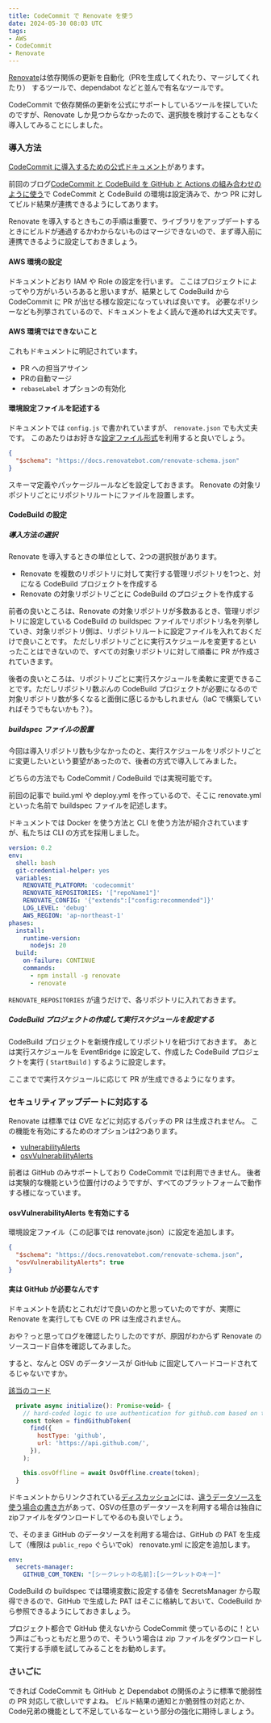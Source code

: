 ```yaml
---
title: CodeCommit で Renovate を使う
date: 2024-05-30 08:03 UTC
tags: 
- AWS
- CodeCommit
- Renovate
---
```


[Renovate](https://www.mend.io/renovate/)は依存関係の更新を自動化（PRを生成してくれたり、マージしてくれたり） するツールで、dependabot などと並んで有名なツールです。

CodeCommit で依存関係の更新を公式にサポートしているツールを探していたのですが、Renovate しか見つからなかったので、選択肢を検討することもなく導入してみることにしました。

### 導入方法

[CodeCommit に導入するための公式ドキュメント](https://docs.renovatebot.com/modules/platform/codecommit/)があります。

前回のブログ[CodeCommit と CodeBuild を GitHub と Actions の組み合わせのように使う](/2024/05/28/using-codecommit-codebuild-like-a-github-and-the-actions.html)で CodeCommit と CodeBuild の環境は設定済みで、かつ PR に対してビルド結果が連携できるようにしてあります。

Renovate を導入するときもこの手順は重要で、ライブラリをアップデートするときにビルドが通過するかわからないものはマージできないので、まず導入前に連携できるように設定しておきましょう。

#### AWS 環境の設定

ドキュメントどおり IAM や Role の設定を行います。
ここはプロジェクトによってやり方がいろいろあると思いますが、結果として CodeBuild から CodeCommit に PR が出せる様な設定になっていれば良いです。
必要なポリシーなども列挙されているので、ドキュメントをよく読んで進めれば大丈夫です。

#### AWS 環境ではできないこと

これもドキュメントに明記されています。

- PR への担当アサイン
- PRの自動マージ
- `rebaseLabel` オプションの有効化

#### 環境設定ファイルを記述する

ドキュメントでは `config.js` で書かれていますが、 `renovate.json` でも大丈夫です。
このあたりはお好きな[設定ファイル形式](https://docs.renovatebot.com/configuration-options/)を利用すると良いでしょう。

```json
{
  "$schema": "https://docs.renovatebot.com/renovate-schema.json"
}
```

スキーマ定義やパッケージルールなどを設定しておきます。
Renovate の対象リポジトリごとにリポジトリルートにファイルを設置します。

#### CodeBuild の設定

##### 導入方法の選択

Renovate を導入するときの単位として、2つの選択肢があります。

- Renovate を複数のリポジトリに対して実行する管理リポジトリを1つと、対になる CodeBuild プロジェクトを作成する
- Renovate の対象リポジトリごとに CodeBuild のプロジェクトを作成する

前者の良いところは、Renovate の対象リポジトリが多数あるとき、管理リポジトリに設定している CodeBuild の buildspec ファイルでリポジトリ名を列挙していき、対象リポジトリ側は、リポジトリルートに設定ファイルを入れておくだけで良いことです。
ただしリポジトリごとに実行スケジュールを変更するといったことはできないので、すべての対象リポジトリに対して順番に PR が作成されていきます。

後者の良いところは、リポジトリごとに実行スケジュールを柔軟に変更できることです。ただしリポジトリ数ぶんの CodeBuild プロジェクトが必要になるので対象リポジトリ数が多くなると面倒に感じるかもしれません（IaC で構築していればそうでもないかも？）。

##### buildspec ファイルの設置

今回は導入リポジトリ数も少なかったのと、実行スケジュールをリポジトリごとに変更したいという要望があったので、後者の方式で導入してみました。

どちらの方法でも CodeCommit / CodeBuild では実現可能です。

前回の記事で build.yml や deploy.yml を作っているので、そこに renovate.yml といった名前で buildspec ファイルを記述します。

ドキュメントでは Docker を使う方法と CLI を使う方法が紹介されていますが、私たちは CLI の方式を採用しました。

```yml
version: 0.2
env:
  shell: bash
  git-credential-helper: yes
  variables:
    RENOVATE_PLATFORM: 'codecommit'
    RENOVATE_REPOSITORIES: '["repoName1"]'
    RENOVATE_CONFIG: '{"extends":["config:recommended"]}'
    LOG_LEVEL: 'debug'
    AWS_REGION: 'ap-northeast-1'
phases:
  install:
    runtime-version:
      nodejs: 20
  build:
    on-failure: CONTINUE
    commands:
      - npm install -g renovate
      - renovate
 ```

`RENOVATE_REPOSITORIES` が違うだけで、各リポジトリに入れておきます。

##### CodeBuild プロジェクトの作成して実行スケジュールを設定する

CodeBuild プロジェクトを新規作成してリポジトリを紐づけておきます。
あとは実行スケジュールを EventBridge に設定して、作成した CodeBuild プロジェクトを実行 ( `StartBuild` ) するように設定します。

ここまでで実行スケジュールに応じて PR が生成できるようになります。

### セキュリティアップデートに対応する

Renovate は標準では CVE などに対応するパッチの PR は生成されません。
この機能を有効にするためのオプションは2つあります。

- [vulnerabilityAlerts](https://docs.renovatebot.com/configuration-options/#vulnerabilityalerts)
- [osvVulnerabilityAlerts](https://docs.renovatebot.com/configuration-options/#osvvulnerabilityalerts)

前者は GitHub のみサポートしており CodeCommit では利用できません。
後者は実験的な機能という位置付けのようですが、すべてのプラットフォームで動作する様になっています。

#### osvVulnerabilityAlerts を有効にする

環境設定ファイル（この記事では renovate.json）に設定を追加します。

```json
{
  "$schema": "https://docs.renovatebot.com/renovate-schema.json",
  "osvVulnerabilityAlerts": true
}
```

#### 実は GitHub が必要なんです

ドキュメントを読むとこれだけで良いのかと思っていたのですが、実際に Renovate を実行しても CVE の PR は生成されません。

おや？っと思ってログを確認したりしたのですが、原因がわからず Renovate のソースコード自体を確認してみました。

すると、なんと OSV のデータソースが GitHub に固定してハードコードされてるじゃないですか。

[該当のコード](https://github.com/renovatebot/renovate/blob/main/lib/workers/repository/process/vulnerabilities.ts#L52)

```javascript
  private async initialize(): Promise<void> {
    // hard-coded logic to use authentication for github.com based on the githubToken for api.github.com
    const token = findGithubToken(
      find({
        hostType: 'github',
        url: 'https://api.github.com/',
      }),
    );

    this.osvOffline = await OsvOffline.create(token);
  }
```

ドキュメントからリンクされている[ディスカッション](https://github.com/renovatebot/renovate/discussions/20542)には、[違うデータソースを使う場合の書き方](https://github.com/renovatebot/renovate/discussions/20542#discussioncomment-8889250)があって、OSVの任意のデータソースを利用する場合は独自にzipファイルをダウンロードしてやるのも良いでしょう。

で、そのまま GitHub のデータソースを利用する場合は、GitHub の PAT を生成して（権限は `public_repo` ぐらいでok） renovate.yml に設定を追加します。

```yml
env:
  secrets-manager:
    GITHUB_COM_TOKEN: "[シークレットの名前]:[シークレットのキー]"
```

CodeBuild の buildspec では環境変数に設定する値を SecretsManager から取得できるので、GitHub で生成した PAT はそこに格納しておいて、CodeBuild から参照できるようにしておきましょう。

プロジェクト都合で GitHub 使えないから CodeCommit 使っているのに！という声はごもっともだと思うので、そういう場合は zip ファイルをダウンロードして実行する手順を試してみることをお勧めします。

### さいごに

できれば CodeCommit も GitHub と Dependabot の関係のように標準で脆弱性の PR 対応して欲しいですよね。
ビルド結果の通知とか脆弱性の対応とか、Code兄弟の機能として不足しているなーという部分の強化に期待しましょう。
